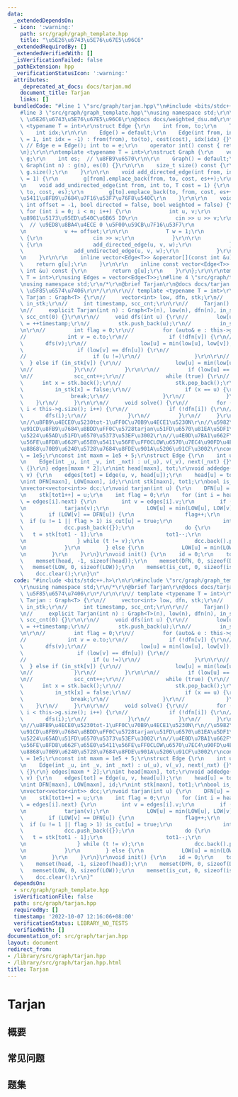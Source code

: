 ```yaml
---
data:
  _extendedDependsOn:
  - icon: ':warning:'
    path: src/graph/graph_template.hpp
    title: "\u5E26\u6743\u5E76\u67E5\u96C6"
  _extendedRequiredBy: []
  _extendedVerifiedWith: []
  _isVerificationFailed: false
  _pathExtension: hpp
  _verificationStatusIcon: ':warning:'
  attributes:
    _deprecated_at_docs: docs/tarjan.md
    document_title: Tarjan
    links: []
  bundledCode: "#line 1 \"src/graph/tarjan.hpp\"\n#include <bits/stdc++.h>\r\n\r\n\
    #line 3 \"src/graph/graph_template.hpp\"\nusing namespace std;\r\n\r\n/*\r\n@brief\
    \ \u5E26\u6743\u5E76\u67E5\u96C6\r\n@docs docs/weighted_dsu.md\r\n*/\r\n\r\ntemplate\
    \ <typename T = int>\r\nstruct Edge {\r\n    int from, to;\r\n    T cost;\r\n\
    \    int idx;\r\n\r\n    Edge() = default;\r\n    Edge(int from, int to, T cost\
    \ = 1, int idx = -1) : from(from), to(to), cost(cost), idx(idx) {}\r\n\r\n   \
    \ // Edge e = Edge(); int to = e;\r\n    operator int() const { return to; }\r\
    \n};\r\n\r\ntemplate <typename T = int>\r\nstruct Graph {\r\n    vector<vector<Edge<T>>>\
    \ g;\r\n    int es;  // \u8FB9\u6570\r\n\r\n    Graph() = default;\r\n    explicit\
    \ Graph(int n) : g(n), es(0) {}\r\n\r\n    size_t size() const {\r\n        return\
    \ g.size();\r\n    }\r\n\r\n    void add_directed_edge(int from, int to, T cost\
    \ = 1) {\r\n        g[from].emplace_back(from, to, cost, es++);\r\n    }\r\n\r\
    \n    void add_undirected_edge(int from, int to, T cost = 1) {\r\n        g[from].emplace_back(from,\
    \ to, cost, es);\r\n        g[to].emplace_back(to, from, cost, es++);  // \u65E0\
    \u5411\u8FB9\u7684\u7F16\u53F7\u76F8\u540C\r\n    }\r\n\r\n    void read(int m,\
    \ int offset = -1, bool directed = false, bool weighted = false) {\r\n       \
    \ for (int i = 0; i < m; i++) {\r\n            int u, v;\r\n            // \u9700\
    \u8981\u5173\u95ED\u540C\u6B65 IO\r\n            cin >> u >> v;\r\n          \
    \  // \u9ED8\u8BA4\u4ECE 0 \u5F00\u59CB\u7F16\u53F7\r\n            u += offset;\r\
    \n            v += offset;\r\n\r\n            T w = 1;\r\n            if (weighted)\
    \ {\r\n                cin >> w;\r\n            }\r\n\r\n            if (directed)\
    \ {\r\n                add_directed_edge(u, v, w);\r\n            } else {\r\n\
    \                add_undirected_edge(u, v, w);\r\n            }\r\n        }\r\
    \n    }\r\n\r\n    inline vector<Edge<T>> &operator[](const int &u) {\r\n    \
    \    return g[u];\r\n    }\r\n\r\n    inline const vector<Edge<T>> &operator[](const\
    \ int &u) const {\r\n        return g[u];\r\n    }\r\n};\r\n\r\ntemplate <typename\
    \ T = int>\r\nusing Edges = vector<Edge<T>>;\n#line 4 \"src/graph/tarjan.hpp\"\
    \nusing namespace std;\r\n/*\r\n@brief Tarjan\r\n@docs docs/tarjan.md\r\ntodo:\
    \ \u5F85\u6574\u7406\r\n*/\r\n\r\n// template <typename T = int>\r\n// struct\
    \ Tarjan : Graph<T> {\r\n//     vector<int> low, dfn, stk;\r\n//     vector<bool>\
    \ in_stk;\r\n//     int timestamp, scc_cnt;\r\n\r\n//     Tarjan() = default;\r\
    \n//     explicit Tarjan(int n) : Graph<T>(n), low(n), dfn(n), in_stk(n), timestamp(0),\
    \ scc_cnt(0) {}\r\n\r\n//     void dfs(int u) {\r\n//         low[u] = dfn[u]\
    \ = ++timestamp;\r\n//         stk.push_back(u);\r\n//         in_stk[u] = true;\r\
    \n\r\n//         int flag = 0;\r\n//         for (auto& e : this->g[u]) {\r\n\
    //             int v = e.to;\r\n//             if (!dfn[v]) {\r\n//          \
    \       dfs(v);\r\n//                 low[u] = min(low[u], low[v]);\r\n\r\n//\
    \                 if (low[v] == dfn[u]) {\r\n//                     flag++;\r\n\
    //                     if (u !=)\r\n//                 }\r\n\r\n//           \
    \  } else if (in_stk[v]) {\r\n//                 low[u] = min(low[u], dfn[v]);\r\
    \n//             }\r\n//         }\r\n\r\n//         if (low[u] == dfn[u]) {\r\
    \n//             scc_cnt++;\r\n//             while (true) {\r\n//           \
    \      int x = stk.back();\r\n//                 stk.pop_back();\r\n//       \
    \          in_stk[x] = false;\r\n//                 if (x == u) {\r\n//      \
    \               break;\r\n//                 }\r\n//             }\r\n//     \
    \    }\r\n//     }\r\n\r\n//     void solve() {\r\n//         for (int i = 0;\
    \ i < this->g.size(); i++) {\r\n//             if (!dfn[i]) {\r\n//          \
    \       dfs(i);\r\n//             }\r\n//         }\r\n//     }\r\n// };\r\n\r\
    \n//\u8FB9\u4ECE0\u5230tot-1\uFF0C\u70B9\u4ECE1\u5230N\r\n//\u5982\u679C\u6709\
    \u91CD\u8FB9\u7684\u8BDD\uFF0C\u5728tarjan\u51FD\u6570\u81EA\u5DF1\u52A0\u4E0A\
    \u5224\u65AD\u51FD\u6570\u5373\u53EF\u3002\r\n//\u4E0D\u7BA1\u662F\u6709\u5411\
    \u56FE\u8FD8\u662F\u65E0\u5411\u56FE\uFF0CLOW\u6570\u7EC4\u90FD\u4E0D\u80FD\u4EE3\
    \u8868\u70B9\u6240\u5728\u7684\u8FDE\u901A\u5206\u91CF\u3002\r\nconst int maxn\
    \ = 1e5;\r\nconst int maxm = 1e5 + 5;\r\nstruct Edge {\r\n    int u, v, next;\r\
    \n    Edge(int _u, int _v, int _nxt) : u(_u), v(_v), next(_nxt) {}\r\n    Edge()\
    \ {}\r\n} edges[maxm * 2];\r\nint head[maxn], tot;\r\nvoid addedge(int u, int\
    \ v) {\r\n    edges[tot] = Edge(u, v, head[u]);\r\n    head[u] = tot++;\r\n}\r\
    \nint DFN[maxn], LOW[maxn], id;\r\nint stk[maxn], tot1;\r\nbool is_cut[maxn];\r\
    \nvector<vector<int>> dcc;\r\nvoid tarjan(int u) {\r\n    DFN[u] = LOW[u] = ++id;\r\
    \n    stk[tot1++] = u;\r\n    int flag = 0;\r\n    for (int i = head[u]; ~i; i\
    \ = edges[i].next) {\r\n        int v = edges[i].v;\r\n        if (!DFN[v]) {\r\
    \n            tarjan(v);\r\n            LOW[u] = min(LOW[u], LOW[v]);\r\n    \
    \        if (LOW[v] == DFN[u]) {\r\n                flag++;\r\n              \
    \  if (u != 1 || flag > 1) is_cut[u] = true;\r\n                int t;\r\n   \
    \             dcc.push_back({});\r\n                do {\r\n                 \
    \   t = stk[tot1 - 1];\r\n                    tot1--;\r\n                    dcc.back().push_back(t);\r\
    \n                } while (t != v);\r\n                dcc.back().push_back(u);\r\
    \n            }\r\n        } else {\r\n            LOW[u] = min(LOW[u], DFN[v]);\r\
    \n        }\r\n    }\r\n}\r\nvoid init() {\r\n    id = 0;\r\n    tot = 0;\r\n\
    \    memset(head, -1, sizeof(head));\r\n    memset(DFN, 0, sizeof(DFN));\r\n \
    \   memset(LOW, 0, sizeof(LOW));\r\n    memset(is_cut, 0, sizeof(is_cut));\r\n\
    \    dcc.clear();\r\n}\n"
  code: "#include <bits/stdc++.h>\r\n\r\n#include \"src/graph/graph_template.hpp\"\
    \r\nusing namespace std;\r\n/*\r\n@brief Tarjan\r\n@docs docs/tarjan.md\r\ntodo:\
    \ \u5F85\u6574\u7406\r\n*/\r\n\r\n// template <typename T = int>\r\n// struct\
    \ Tarjan : Graph<T> {\r\n//     vector<int> low, dfn, stk;\r\n//     vector<bool>\
    \ in_stk;\r\n//     int timestamp, scc_cnt;\r\n\r\n//     Tarjan() = default;\r\
    \n//     explicit Tarjan(int n) : Graph<T>(n), low(n), dfn(n), in_stk(n), timestamp(0),\
    \ scc_cnt(0) {}\r\n\r\n//     void dfs(int u) {\r\n//         low[u] = dfn[u]\
    \ = ++timestamp;\r\n//         stk.push_back(u);\r\n//         in_stk[u] = true;\r\
    \n\r\n//         int flag = 0;\r\n//         for (auto& e : this->g[u]) {\r\n\
    //             int v = e.to;\r\n//             if (!dfn[v]) {\r\n//          \
    \       dfs(v);\r\n//                 low[u] = min(low[u], low[v]);\r\n\r\n//\
    \                 if (low[v] == dfn[u]) {\r\n//                     flag++;\r\n\
    //                     if (u !=)\r\n//                 }\r\n\r\n//           \
    \  } else if (in_stk[v]) {\r\n//                 low[u] = min(low[u], dfn[v]);\r\
    \n//             }\r\n//         }\r\n\r\n//         if (low[u] == dfn[u]) {\r\
    \n//             scc_cnt++;\r\n//             while (true) {\r\n//           \
    \      int x = stk.back();\r\n//                 stk.pop_back();\r\n//       \
    \          in_stk[x] = false;\r\n//                 if (x == u) {\r\n//      \
    \               break;\r\n//                 }\r\n//             }\r\n//     \
    \    }\r\n//     }\r\n\r\n//     void solve() {\r\n//         for (int i = 0;\
    \ i < this->g.size(); i++) {\r\n//             if (!dfn[i]) {\r\n//          \
    \       dfs(i);\r\n//             }\r\n//         }\r\n//     }\r\n// };\r\n\r\
    \n//\u8FB9\u4ECE0\u5230tot-1\uFF0C\u70B9\u4ECE1\u5230N\r\n//\u5982\u679C\u6709\
    \u91CD\u8FB9\u7684\u8BDD\uFF0C\u5728tarjan\u51FD\u6570\u81EA\u5DF1\u52A0\u4E0A\
    \u5224\u65AD\u51FD\u6570\u5373\u53EF\u3002\r\n//\u4E0D\u7BA1\u662F\u6709\u5411\
    \u56FE\u8FD8\u662F\u65E0\u5411\u56FE\uFF0CLOW\u6570\u7EC4\u90FD\u4E0D\u80FD\u4EE3\
    \u8868\u70B9\u6240\u5728\u7684\u8FDE\u901A\u5206\u91CF\u3002\r\nconst int maxn\
    \ = 1e5;\r\nconst int maxm = 1e5 + 5;\r\nstruct Edge {\r\n    int u, v, next;\r\
    \n    Edge(int _u, int _v, int _nxt) : u(_u), v(_v), next(_nxt) {}\r\n    Edge()\
    \ {}\r\n} edges[maxm * 2];\r\nint head[maxn], tot;\r\nvoid addedge(int u, int\
    \ v) {\r\n    edges[tot] = Edge(u, v, head[u]);\r\n    head[u] = tot++;\r\n}\r\
    \nint DFN[maxn], LOW[maxn], id;\r\nint stk[maxn], tot1;\r\nbool is_cut[maxn];\r\
    \nvector<vector<int>> dcc;\r\nvoid tarjan(int u) {\r\n    DFN[u] = LOW[u] = ++id;\r\
    \n    stk[tot1++] = u;\r\n    int flag = 0;\r\n    for (int i = head[u]; ~i; i\
    \ = edges[i].next) {\r\n        int v = edges[i].v;\r\n        if (!DFN[v]) {\r\
    \n            tarjan(v);\r\n            LOW[u] = min(LOW[u], LOW[v]);\r\n    \
    \        if (LOW[v] == DFN[u]) {\r\n                flag++;\r\n              \
    \  if (u != 1 || flag > 1) is_cut[u] = true;\r\n                int t;\r\n   \
    \             dcc.push_back({});\r\n                do {\r\n                 \
    \   t = stk[tot1 - 1];\r\n                    tot1--;\r\n                    dcc.back().push_back(t);\r\
    \n                } while (t != v);\r\n                dcc.back().push_back(u);\r\
    \n            }\r\n        } else {\r\n            LOW[u] = min(LOW[u], DFN[v]);\r\
    \n        }\r\n    }\r\n}\r\nvoid init() {\r\n    id = 0;\r\n    tot = 0;\r\n\
    \    memset(head, -1, sizeof(head));\r\n    memset(DFN, 0, sizeof(DFN));\r\n \
    \   memset(LOW, 0, sizeof(LOW));\r\n    memset(is_cut, 0, sizeof(is_cut));\r\n\
    \    dcc.clear();\r\n}"
  dependsOn:
  - src/graph/graph_template.hpp
  isVerificationFile: false
  path: src/graph/tarjan.hpp
  requiredBy: []
  timestamp: '2022-10-07 12:16:06+08:00'
  verificationStatus: LIBRARY_NO_TESTS
  verifiedWith: []
documentation_of: src/graph/tarjan.hpp
layout: document
redirect_from:
- /library/src/graph/tarjan.hpp
- /library/src/graph/tarjan.hpp.html
title: Tarjan
---
```

# Tarjan

## 概要


## 常见问题

## 题集